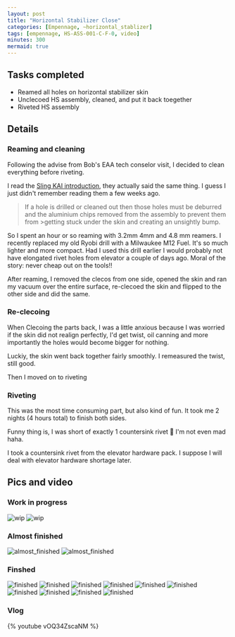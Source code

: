 ```yaml
---
layout: post
title: "Horizontal Stabilizer Close"
categories: [Empennage, ~horizontal_stablizer]
tags: [empennage, HS-ASS-001-C-F-0, video]
minutes: 300
mermaid: true
---
```


## Tasks completed

- Reamed all holes on horizontal stabilizer skin
- Unclecoed HS assembly, cleaned, and put it back toegether
- Riveted HS assembly

## Details

### Reaming and cleaning

Following the advise from Bob's EAA tech conselor visit, I decided to clean everything before riveting.

I read the [Sling KAI introduction](<https://www.dropbox.com/home/Sling%204%20TSi%20-%20Construction%20Manuals%20(1)/0.%20Introduction?di=left_nav_browse&preview=Sling+4+TSi+KAI+-+Introduction+Rev+2.pdf>), they actually said the same thing. I guess I just didn't remember reading them a few weeks ago.

> If a hole is drilled or cleaned out then those holes must be deburred and the aluminium chips removed from
> the assembly to prevent them from >getting stuck under the skin and creating an unsightly bump.

So I spent an hour or so reaming with 3.2mm 4mm and 4.8 mm reamers. I recently replaced my old Ryobi drill with a Milwaukee M12 Fuel. It's so much lighter and more compact. Had I used this drill earlier I would probably not have elongated rivet holes from elevator a couple of days ago. Moral of the story: never cheap out on the tools!!

After reaming, I removed the clecos from one side, opened the skin and ran my vacuum over the entire surface, re-clecoed the skin and flipped to the other side and did the same.

### Re-clecoing

When Clecoing the parts back, I was a little anxious because I was worried if the skin did not realign perfectly, I'd get twist, oil canning and more importantly the holes would become bigger for nothing.

Luckiy, the skin went back together fairly smoothly. I remeasured the twist, still good.

Then I moved on to riveting

### Riveting

This was the most time consuming part, but also kind of fun. It took me 2 nights (4 hours total) to finish both sides.

Funny thing is, I was short of exactly 1 countersink rivet 🥲 I'm not even mad haha.

I took a countersink rivet from the elevator hardware pack. I suppose I will deal with elevator hardware shortage later.

## Pics and video

### Work in progress

![wip](/assets/img/20240130/riveted_left.jpg)
![wip](/assets/img/20240130/riveted_both_sides.jpg)

### Almost finished

![almost_finished](/assets/img/20240130/almost_finished.jpg)
![almost_finished](/assets/img/20240130/almost_finished_2.jpg)

### Finshed

![finished](/assets/img/20240130/finished_assembly.jpg)
![finished](/assets/img/20240130/finished_assembly_2.jpg)
![finished](/assets/img/20240130/finished_close_up_2.jpg)
![finished](/assets/img/20240130/finished_close_up.jpg)
![finished](/assets/img/20240130/finished_rear_spar.jpg)
![finished](/assets/img/20240130/finished_rear_spar_2.jpg)
![finished](/assets/img/20240130/finished_center.jpg)
![finished](/assets/img/20240130/finished_center_left.jpg)
![finished](/assets/img/20240130/finished_left.jpg)
![finished](/assets/img/20240130/finished_left_center.jpg)

### Vlog

{% youtube vOQ34ZscaNM %}
